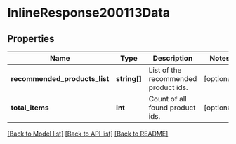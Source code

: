 # InlineResponse200113Data

## Properties
Name | Type | Description | Notes
------------ | ------------- | ------------- | -------------
**recommended_products_list** | **string[]** | List of the recommended product ids. | [optional] 
**total_items** | **int** | Count of all found product ids. | [optional] 

[[Back to Model list]](../../README.md#documentation-for-models) [[Back to API list]](../../README.md#documentation-for-api-endpoints) [[Back to README]](../../README.md)

